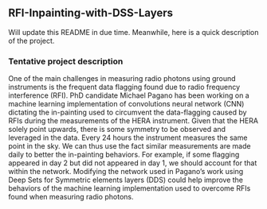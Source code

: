 ## RFI-Inpainting-with-DSS-Layers
Will update this README in due time. Meanwhile, here is a quick description of the project.
### Tentative project description
One of the main challenges in measuring radio photons using ground instruments is the frequent data flagging
found due to radio frequency interference (RFI). PhD candidate Michael Pagano has been working on a
machine learning implementation of convolutions neural network (CNN) dictating the in-painting used to
circumvent the data-flagging caused by RFIs during the measurements of the HERA instrument. Given that
the HERA solely point upwards, there is some symmetry to be observed and leveraged in the data. Every
24 hours the instrument measures the same point in the sky. We can thus use the fact similar measurements
are made daily to better the in-painting behaviors. For example, if some flagging appeared in day 2 but
did not appeared in day 1, we should account for that within the network. Modifying the network used in
Pagano’s work using Deep Sets for Symmetric elements layers (DDS) could help improve the behaviors of
the machine learning implementation used to overcome RFIs found when measuring radio photons.
